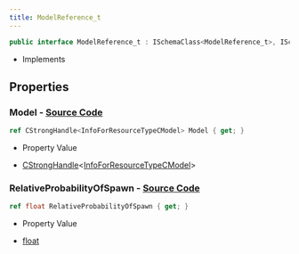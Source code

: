 ```yaml
---
title: ModelReference_t
---
```


```csharp
public interface ModelReference_t : ISchemaClass<ModelReference_t>, ISchemaField, ISchemaClass, INativeHandle
```

- Implements

## Properties

### **Model** - [Source Code](https://github.com/swiftly-solution/swiftlys2/blob/main/managed/src/SwiftlyS2.Generated/Schemas/Interfaces/ModelReference_t.cs#L16)

```csharp
ref CStrongHandle<InfoForResourceTypeCModel> Model { get; }
```

- Property Value

- [CStrongHandle](/docs/api/shared/natives/cstronghandle-1)<[InfoForResourceTypeCModel](/docs/api/shared/schemadefinitions/infoforresourcetypecmodel)>

### **RelativeProbabilityOfSpawn** - [Source Code](https://github.com/swiftly-solution/swiftlys2/blob/main/managed/src/SwiftlyS2.Generated/Schemas/Interfaces/ModelReference_t.cs#L18)

```csharp
ref float RelativeProbabilityOfSpawn { get; }
```

- Property Value

- [float](https://learn.microsoft.com/dotnet/api/system.single)

